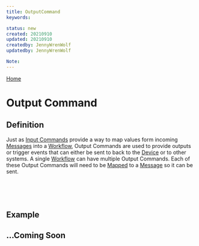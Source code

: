 ```yaml
---
title: OutputCommand
keywords: 

status: new
created: 20210910
updated: 20210910
createdby: JennyWrenWolf
updatedby: JennyWrenWolf

Note: 
---
```

[Home](../Index.md)

# Output Command

## Definition

Just as [Input Commands](./Glossary/InputCommand.md) provide a way to map values form incoming [Messages](./Glossary/Message.md) into a [Workflow](./Glossary/Workflow.md), Output Commands are used to provide outputs or trigger events that can either be sent to back to the [Device](./Glossary/Device.md) or to other systems.  A single [Workflow](./Glossary/Workflow.md) can have multiple Output Commands.  Each of these Output Commands will need to be [Mapped](./Glossary/Mapping.md) to a [Message](./Glossary/Message.md) so it can be sent.

<br>
<br>
<br>

## Example

## ...Coming Soon